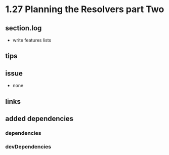 # 1.27 Planning the Resolvers part Two

## section.log

- write features lists

## tips

## issue

- none

## links

## added dependencies

### dependencies

### devDependencies
